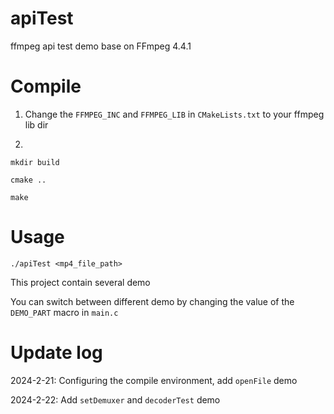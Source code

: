 # apiTest

ffmpeg api test demo base on FFmpeg 4.4.1


# Compile

1. Change the `FFMPEG_INC` and `FFMPEG_LIB` in `CMakeLists.txt` to your ffmpeg lib dir

2.
```shell
mkdir build

cmake ..

make
```

# Usage

`./apiTest <mp4_file_path>`

This project contain several demo

You can switch between different demo by changing the value of the `DEMO_PART` macro in `main.c`

# Update log

2024-2-21: Configuring the compile environment, add `openFile` demo

2024-2-22: Add `setDemuxer` and `decoderTest` demo